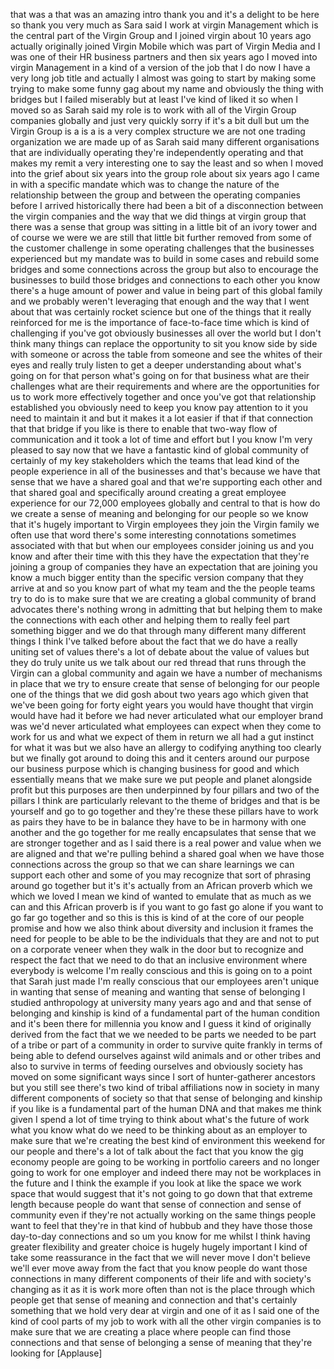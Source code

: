 
that was a that was an amazing intro
thank you and it&#39;s a delight to be here
so thank you very much
as Sara said I work at virgin Management
which is the central part of the Virgin
Group and I joined virgin about 10 years
ago actually originally joined Virgin
Mobile which was part of Virgin Media
and I was one of their HR business
partners and then six years ago I moved
into virgin Management in a kind of a
version of the job that I do now I have
a very long job title and actually I
almost was going to start by making some
trying to make some funny gag about my
name and obviously the thing with
bridges but I failed miserably but at
least I&#39;ve kind of liked it so when I
moved so as Sarah said my role is to
work with all of the Virgin Group
companies globally and just very quickly
sorry if it&#39;s a bit dull but um the
Virgin Group is a is a is a very complex
structure we are not one trading
organization we are made up of as Sarah
said many different organisations that
are individually operating they&#39;re
independently operating and that makes
my remit a very interesting one to say
the least and so when I moved into the
grief about six years into the group
role about six years ago I came in with
a specific mandate which was to change
the nature of the relationship between
the group and between the operating
companies before I arrived historically
there had been a bit of a disconnection
between the virgin companies and the way
that we did things at virgin group that
there was a sense that group was sitting
in a little bit of an ivory tower and of
course we were we are still that little
bit further removed from some of the
customer challenge in some operating
challenges that the businesses
experienced but my mandate was to build
in some cases and rebuild some bridges
and some connections across the group
but also to encourage the businesses to
build those bridges and connections to
each other you know there&#39;s a huge
amount of power and value in being part
of this global family and we probably
weren&#39;t leveraging that enough and the
way that I went about that was certainly
rocket science but one of the things
that it really reinforced for me is the
importance of face-to-face time which is
kind of challenging if you&#39;ve got
obviously businesses all over the world
but I don&#39;t think many things can
replace the opportunity to sit you know
side by side with someone or across the
table from someone and see the whites of
their eyes and really truly listen to
get a deeper understanding about what&#39;s
going on for that person what&#39;s going on
for that business what are their
challenges what are their requirements
and where are the opportunities for us
to work more effectively together and
once you&#39;ve got that relationship
established you obviously need to keep
you know pay attention to it you need to
maintain it and but it makes it a lot
easier if that if that connection that
that bridge if you like is there to
enable that two-way flow of
communication and it took a lot of time
and effort but I you know I&#39;m very
pleased to say now that we have a
fantastic kind of global community of
certainly of my key stakeholders which
the teams that lead kind of the people
experience in all of the businesses and
that&#39;s because we have that sense that
we have a shared goal and that we&#39;re
supporting each other and that shared
goal and specifically around creating a
great employee experience for our 72,000
employees globally and central to that
is how do we create a sense of meaning
and belonging for our people so we know
that it&#39;s hugely important to Virgin
employees they join the Virgin family we
often use that word there&#39;s some
interesting connotations sometimes
associated with that but when our
employees consider joining us and you
know and after their time with this they
have the expectation that they&#39;re
joining a group of companies they have
an expectation that are joining you know
a much bigger entity than the specific
version company that they arrive at and
so you know part of what my team and the
the people teams try to do is to make
sure that we are creating a global
community of brand advocates there&#39;s
nothing wrong in admitting that but
helping them to make the connections
with each other and helping them to
really feel part
something bigger and we do that through
many different many different things I
think I&#39;ve talked before about the fact
that we do have a really uniting set of
values there&#39;s a lot of debate about the
value of values but they do truly unite
us we talk about our red thread that
runs through the Virgin can a global
community and again we have a number of
mechanisms in place that we try to
ensure create that sense of belonging
for our people one of the things that we
did gosh about two years ago which given
that we&#39;ve been going for forty eight
years you would have thought that virgin
would have had it before we had never
articulated what our employer brand was
we&#39;d never articulated what employees
can expect when they come to work for us
and what we expect of them in return
we all had a gut instinct for what it
was but we also have an allergy to
codifying anything too clearly but we
finally got around to doing this and it
centers around our purpose our business
purpose which is changing business for
good and which essentially means that we
make sure we put people and planet
alongside profit but this purposes are
then underpinned by four pillars and two
of the pillars I think are particularly
relevant to the theme of bridges and
that is be yourself and go to go
together and they&#39;re these these pillars
have to work as pairs they have to be in
balance they have to be in harmony with
one another and the go together for me
really encapsulates that sense that we
are stronger together and as I said
there is a real power and value when we
are aligned and that we&#39;re pulling
behind a shared goal when we have those
connections across the group so that we
can share learnings we can support each
other and some of you may recognize that
sort of phrasing around go together but
it&#39;s it&#39;s actually from an African
proverb which we which we loved I mean
we kind of wanted to emulate that as
much as we can and this African proverb
is if you want to go fast go alone if
you want to go far go together and so
this is this is kind of at the core of
our people promise and how we also think
about diversity and inclusion it frames
the need for people
to be able to be the individuals that
they are and not to put on a corporate
veneer when they walk in the door but to
recognize and respect the fact that we
need to do that an inclusive environment
where everybody is welcome I&#39;m really
conscious and this is going on to a
point that Sarah just made I&#39;m really
conscious that our employees aren&#39;t
unique in wanting that sense of meaning
and wanting that sense of belonging
I studied anthropology at university
many years ago and and that sense of
belonging and kinship is kind of a
fundamental part of the human condition
and it&#39;s been there for millennia you
know and I guess it kind of originally
derived from the fact that we we needed
to be parts we needed to be part of a
tribe or part of a community in order to
survive quite frankly in terms of being
able to defend ourselves against wild
animals and or other tribes and also to
survive in terms of feeding ourselves
and obviously society has moved on some
significant ways since I sort of
hunter-gatherer ancestors but you still
see there&#39;s two kind of tribal
affiliations now in society in many
different components of society so that
that sense of belonging and kinship if
you like is a fundamental part of the
human DNA and that makes me think given
I spend a lot of time trying to think
about what&#39;s the future of work what you
know what do we need to be thinking
about as an employer to make sure that
we&#39;re creating the best kind of
environment this weekend for our people
and there&#39;s a lot of talk about the fact
that you know the gig economy people are
going to be working in portfolio careers
and no longer going to work for one
employer and indeed there may not be
workplaces in the future and I think the
example if you look at like the space we
work space that would suggest that it&#39;s
not going to go down that that extreme
length because people do want that sense
of connection and sense of community
even if they&#39;re not actually working on
the same things people want to feel that
they&#39;re in that kind of hubbub and they
have those those day-to-day connections
and so um you know for me whilst I think
having greater flexibility and greater
choice is hugely hugely important I kind
of take some reassurance in the fact
that we will
never move I don&#39;t believe we&#39;ll ever
move away from the fact that you know
people do want those connections in many
different components of their life and
with society&#39;s changing as it as it is
work more often than not is the place
through which people get that sense of
meaning and connection and that&#39;s
certainly something that we hold very
dear at virgin and one of it as I said
one of the kind of cool parts of my job
to work with all the other virgin
companies is to make sure that we are
creating a place where people can find
those connections and that sense of
belonging a sense of meaning that
they&#39;re looking for
[Applause]
